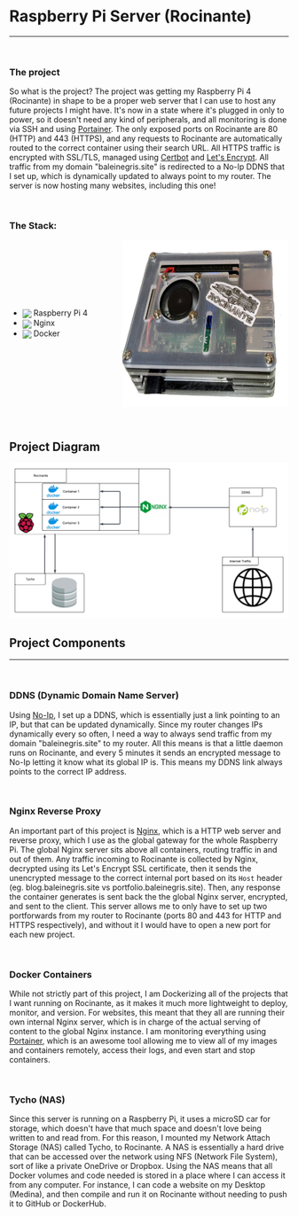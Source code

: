# Raspberry Pi Server (Rocinante)  
___

&nbsp;
### The project
So what is the project? The project was getting my Raspberry Pi 4 (Rocinante) in shape to be a proper web server that I can use to host any future projects I might have. It's now in a state where it's plugged in only to power, so it doesn't need any kind of peripherals, and all monitoring is done via SSH and using [Portainer](https://www.portainer.io/). The only exposed ports on Rocinante are 80 (HTTP) and 443 (HTTPS), and any requests to Rocinante are automatically routed to the correct container using their search URL. All HTTPS traffic is encrypted with SSL/TLS, managed using [Certbot](https://certbot.eff.org/) and [Let's Encrypt](https://letsencrypt.org/). All traffic from my domain "baleinegris.site" is redirected to a No-Ip DDNS that I set up, which is dynamically updated to always point to my router. The server is now hosting many websites, including this one!

&nbsp;

### The Stack:
<div style="display: flex; align-items: center; justify-content: space-between;">
<ul>
    <li>
        <img src="https://skillicons.dev/icons?i=raspberrypi" style="display: inline; vertical-align: middle;" /> Raspberry Pi 4 
    </li>
    <li>
        <img src="https://skillicons.dev/icons?i=nginx" style="display: inline; vertical-align: middle;" /> Nginx
    </li>
    <li>
        <img src="https://skillicons.dev/icons?i=docker" style="display: inline; vertical-align: middle;" /> Docker 
    </li>
</ul>
<img src="../Rocinante.png" height="300" width="300" alt="Rocinante">
</div>

&nbsp;

## Project Diagram
<img src="../Rocinante Diagram.png">

## Project Components
___
&nbsp;

### DDNS (Dynamic Domain Name Server)
Using [No-Ip](https://www.noip.com/remote-access?utm_source=google&utm_medium=cpc&utm_term=no%20ip&utm_campaign=8577915&utm_adgroup=249377595}&matchtype=b&device=c&gad_source=1&gad_campaignid=8577915&gbraid=0AAAAAD_v4kjyXjGkwtm7E1dMywGRfcUq2&gclid=CjwKCAjwprjDBhBTEiwA1m1d0jnvoJVPUg7Qb5kBr7gqUsAXpwpyRZ1TlXDEqyGaRRqvmse_jSw3EBoCzhAQAvD_BwE), I set up a DDNS, which is essentially just a link pointing to an IP, but that can be updated dynamically. Since my router changes IPs dynamically every so often, I need a way to always send traffic from my domain "baleinegris.site" to my router. All this means is that a little daemon runs on Rocinante, and every 5 minutes it sends an encrypted message to No-Ip letting it know what its global IP is. This means my DDNS link always points to the correct IP address.

&nbsp;
### Nginx Reverse Proxy
An important part of this project is [Nginx](https://nginx.org/), which is a HTTP web server and reverse proxy, which I use as the global gateway for the whole Raspberry Pi. The global Nginx server sits above all containers, routing traffic in and out of them. Any traffic incoming to Rocinante is collected by Nginx, decrypted using its Let's Encrypt SSL certificate, then it sends the unencrypted message to the correct internal port based on its ```Host``` header (eg. blog.baleinegris.site vs portfolio.baleinegris.site). Then, any response the container generates is sent back the the global Nginx server, encrypted, and sent to the client. This server allows me to only have to set up two portforwards from my router to Rocinante (ports 80 and 443 for HTTP and HTTPS respectively), and without it I would have to open a new port for each new project.

&nbsp;

### Docker Containers
While not strictly part of this project, I am Dockerizing all of the projects that I want running on Rocinante, as it makes it much more lightweight to deploy, monitor, and version. For websites, this meant that they all are running their own internal Nginx server, which is in charge of the actual serving of content to the global Nginx instance. I am monitoring everything using [Portainer](https://www.portainer.io/), which is an awesome tool allowing me to view all of my images and containers remotely, access their logs, and even start and stop containers.

&nbsp;

### Tycho (NAS)
Since this server is running on a Raspberry Pi, it uses a microSD car for storage, which doesn't have that much space and doesn't love being written to and read from. For this reason, I mounted my Network Attach Storage (NAS) called Tycho, to Rocinante. A NAS is essentially a hard drive that can be accessed over the network using NFS (Network File System), sort of like a private OneDrive or Dropbox. Using the NAS means that all Docker volumes and code needed is stored in a place where I can access it from any computer. For instance, I can code a website on my Desktop (Medina), and then compile and run it on Rocinante without needing to push it to GitHub or DockerHub.